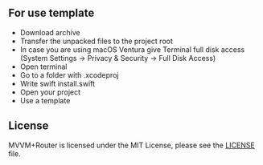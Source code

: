 ## For use template
- Download archive
- Transfer the unpacked files to the project root
- In case you are using macOS Ventura give Terminal full disk access (System Settings -> Privacy & Security -> Full Disk Access)
- Open terminal 
- Go to a folder with .xcodeproj
- Write swift install.swift
- Open your project
- Use a template

## License
MVVM+Router is licensed under the MIT License, please see the [LICENSE](LICENSE) file.
